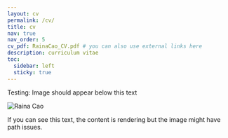 ```yaml
---
layout: cv
permalink: /cv/
title: cv
nav: true
nav_order: 5
cv_pdf: RainaCao_CV.pdf # you can also use external links here
description: curriculum vitae
toc:
  sidebar: left
  sticky: true
---
```


<div class="text-center mb-4">
  <p>Testing: Image should appear below this text</p>
  <img src="{{ 'assets/img/IMG_1787.jpg' | relative_url }}" alt="Raina Cao" class="img-fluid rounded-circle" style="max-width: 200px;">
  <p>If you can see this text, the content is rendering but the image might have path issues.</p>
</div>

